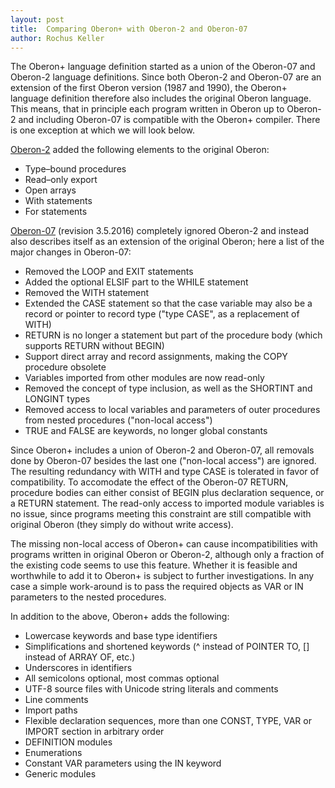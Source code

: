 ```yaml
---
layout: post
title:  Comparing Oberon+ with Oberon-2 and Oberon-07
author: Rochus Keller
---
```


The Oberon+ language definition started as a union of the Oberon-07 and Oberon-2 language definitions. Since both Oberon-2 and Oberon-07 are an extension of the first Oberon version (1987 and 1990), the Oberon+ language definition therefore also includes the original Oberon language. This means, that in principle each program written in Oberon up to Oberon-2 and including Oberon-07 is compatible with the Oberon+ compiler. There is one exception at which we will look below.

[Oberon-2](http://www.ssw.uni-linz.ac.at/Research/Papers/Oberon2.pdf) added the following elements to the original Oberon:

- Type–bound procedures
- Read–only export
- Open arrays
- With statements
- For statements

[Oberon-07](http://people.inf.ethz.ch/wirth/Oberon/Oberon07.Report.pdf) (revision 3.5.2016) completely ignored Oberon-2 and instead also describes itself as an extension of the original Oberon; here a list of the major changes in Oberon-07:

- Removed the LOOP and EXIT statements
- Added the optional ELSIF part to the WHILE statement
- Removed the WITH statement
- Extended the CASE statement so that the case variable may also be a record or pointer to record type ("type CASE", as a replacement of WITH)
- RETURN is no longer a statement but part of the procedure body (which supports RETURN without BEGIN)
- Support direct array and record assignments, making the COPY procedure obsolete 
- Variables imported from other modules are now read-only
- Removed the concept of type inclusion, as well as the SHORTINT and LONGINT types
- Removed access to local variables and parameters of outer procedures from nested procedures ("non-local access")
- TRUE and FALSE are keywords, no longer global constants

Since Oberon+ includes a union of Oberon-2 and Oberon-07, all removals done by Oberon-07 besides the last one ("non-local access") are ignored. The resulting redundancy with WITH and type CASE is tolerated in favor of compatibility. To accomodate the effect of the Oberon-07 RETURN, procedure bodies can either consist of BEGIN plus declaration sequence, or a RETURN statement. The read-only access to imported module variables is no issue, since programs meeting this constraint are still compatible with original Oberon (they simply do without write access). 

The missing non-local access of Oberon+ can cause incompatibilities with programs written in original Oberon or Oberon-2, although only a fraction of the existing code seems to use this feature. Whether it is feasible and worthwhile to add it to Oberon+ is subject to further investigations. In any case a simple work-around is to pass the required objects as VAR or IN parameters to the nested procedures.

In addition to the above, Oberon+ adds the following:

- Lowercase keywords and base type identifiers
- Simplifications and shortened keywords (^ instead of POINTER TO, [] instead of ARRAY OF, etc.)
- Underscores in identifiers
- All semicolons optional, most commas optional
- UTF-8 source files with Unicode string literals and comments
- Line comments
- Import paths
- Flexible declaration sequences, more than one CONST, TYPE, VAR or IMPORT section in arbitrary order
- DEFINITION modules
- Enumerations
- Constant VAR parameters using the IN keyword
- Generic modules






